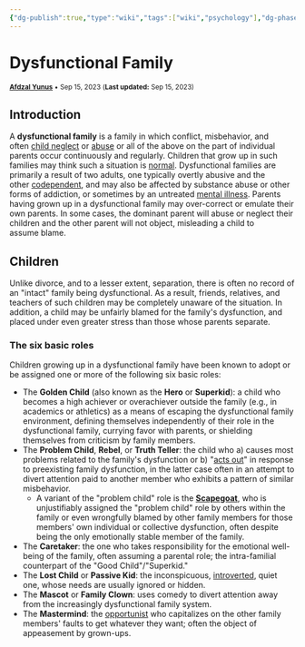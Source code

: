 ```yaml
---
{"dg-publish":true,"type":"wiki","tags":["wiki","psychology"],"dg-phase":"gravel","author":"[Afdzal Yunus](https://afdzal.dev)","date-created":"2023-09-15 21:49 PM","date-modified":"2023-09-15 21:49 PM","permalink":"/wiki/230915214910-dysfunctional-family/","dgPassFrontmatter":true,"noteIcon":"","created":"","updated":""}
---
```


# Dysfunctional Family
<small>**[Afdzal Yunus](https://afdzal.dev)** • Sep 15, 2023 (**Last updated:** Sep 15, 2023)</small>

## Introduction
A **dysfunctional family** is a family in which conflict, misbehavior, and often [child neglect](https://en.wikipedia.org/wiki/Child_neglect) or [abuse](https://en.wikipedia.org/wiki/Child_abuse) or all of the above on the part of individual parents occur continuously and regularly. Children that grow up in such families may think such a situation is [normal](https://en.wikipedia.org/wiki/Social_norm). Dysfunctional families are primarily a result of two adults, one typically overtly abusive and the other [codependent](https://en.wikipedia.org/wiki/Codependency), and may also be affected by substance abuse or other forms of addiction, or sometimes by an untreated [mental illness](https://en.wikipedia.org/wiki/Mental_illness). Parents having grown up in a dysfunctional family may over-correct or emulate their own parents. In some cases, the dominant parent will abuse or neglect their children and the other parent will not object, misleading a child to assume blame.

## Children

Unlike divorce, and to a lesser extent, separation, there is often no record of an "intact" family being dysfunctional. As a result, friends, relatives, and teachers of such children may be completely unaware of the situation. In addition, a child may be unfairly blamed for the family's dysfunction, and placed under even greater stress than those whose parents separate.

### The six basic roles
Children growing up in a dysfunctional family have been known to adopt or be assigned one or more of the following six basic roles:
- The **Golden Child** (also known as the **Hero** or **Superkid**): a child who becomes a high achiever or overachiever outside the family (e.g., in academics or athletics) as a means of escaping the dysfunctional family environment, defining themselves independently of their role in the dysfunctional family, currying favor with parents, or shielding themselves from criticism by family members.
- The **Problem Child**, **Rebel**, or **Truth Teller**: the child who a) causes most problems related to the family's dysfunction or b) "[acts out](https://en.wikipedia.org/wiki/Acting_out)" in response to preexisting family dysfunction, in the latter case often in an attempt to divert attention paid to another member who exhibits a pattern of similar misbehavior.
    - A variant of the "problem child" role is the **[Scapegoat](https://en.wikipedia.org/wiki/Scapegoat)**, who is unjustifiably assigned the "problem child" role by others within the family or even wrongfully blamed by other family members for those members' own individual or collective dysfunction, often despite being the only emotionally stable member of the family.
- The **Caretaker**: the one who takes responsibility for the emotional well-being of the family, often assuming a parental role; the intra-familial counterpart of the "Good Child"/"Superkid."
- The **Lost Child** or **Passive Kid**: the inconspicuous, [introverted](https://en.wikipedia.org/wiki/Extraversion_and_introversion), quiet one, whose needs are usually ignored or hidden.
- The **Mascot** or **Family Clown**: uses comedy to divert attention away from the increasingly dysfunctional family system.
- The **Mastermind**: the [opportunist](https://en.wikipedia.org/wiki/Opportunist) who capitalizes on the other family members' faults to get whatever they want; often the object of appeasement by grown-ups.

